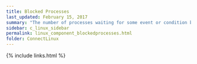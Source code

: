 ```yaml
---
title: ﻿Blocked Processes
last_updated: February 15, 2017
summary: "The number of processes waiting for some event or condition before they can continue execution."
sidebar: c_linux_sidebar
permalink: linux_component_blockedprocesses.html
folder: ConnectLinux
---
```


{% include links.html %}
